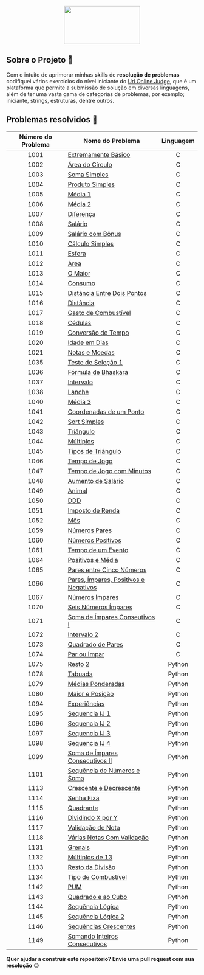 <p align="center">
  <img width="200" height="100" src="https://user-images.githubusercontent.com/41811634/63442127-f0c90880-c408-11e9-96c5-b3a3168e3d2f.png">
</p>

## Sobre o Projeto :muscle:
Com o intuito de aprimorar minhas **skills** de **resolução de problemas** codifiquei vários exercícios do nível iniciante do [Uri Online Judge](https://www.urionlinejudge.com.br/judge/pt), que é um plataforma que permite a submissão de solução em diversas linguagens, além de ter uma vasta gama de categorias de problemas, por exemplo; iniciante, strings, estruturas, dentre outros. 

## Problemas resolvidos :rocket: 

| **Número do Problema** | **Nome do Problema** | **Linguagem** |
|:------------------:|----------------|:--------:|
|        1001        |  [Extremamente Básico](https://github.com/NadiaaOliverr/Uri-Problem-Solutions/blob/master/C/1001%20-%20Extremamente%20B%C3%A1sico.c) |     C    |
|        1002        |    [Área do Círculo](https://github.com/NadiaaOliverr/Uri-Problem-Solutions/blob/master/C/1002%20-%20%C3%81rea%20do%20C%C3%ADrculo.c)   |     C    |
|        1003        |    [Soma Simples](https://github.com/NadiaaOliverr/Uri-Problem-Solutions/blob/master/C/1003%20-%20Soma%20Simples.c)    |     C    |
|        1004        |  [Produto Simples](https://github.com/NadiaaOliverr/Uri-Problem-Solutions/blob/master/C/1004%20-%20Produto%20Simples.c)  |     C    |
|        1005        |     [Média 1](https://github.com/NadiaaOliverr/Uri-Problem-Solutions/blob/master/C/1005%20-%20M%C3%A9dia%201.c)    |     C    |
|        1006        |     [Média 2](https://github.com/NadiaaOliverr/Uri-Problem-Solutions/blob/master/C/1006%20-%20M%C3%A9dia%202.c)    |     C    |
|        1007        |    [Diferença](https://github.com/NadiaaOliverr/Uri-Problem-Solutions/blob/master/C/1007%20-%20Diferen%C3%A7a.c)    |     C    |
|        1008        |      [Salário](https://github.com/NadiaaOliverr/Uri-Problem-Solutions/blob/master/C/1008%20-%20Sal%C3%A1rio.c)      |     C    |
|        1009        |   [Salário com Bônus](https://github.com/NadiaaOliverr/Uri-Problem-Solutions/blob/master/C/1009%20-%20Sal%C3%A1rio%20com%20B%C3%B4nus.c)   |     C
| 1010 | [Cálculo Simples](https://github.com/NadiaaOliverr/Uri-Problem-Solutions/blob/master/C/1010%20-%20C%C3%A1lculo%20Simples.c) | C
| 1011 | [Esfera](https://github.com/NadiaaOliverr/Uri-Problem-Solutions/blob/master/C/1011%20-%20%20Esfera.c) | C
| 1012 | [Área](https://github.com/NadiaaOliverr/Uri-Problem-Solutions/blob/master/C/1012%20-%20%C3%81rea.c) | C
| 1013 | [O Maior](https://github.com/NadiaaOliverr/Uri-Problem-Solutions/blob/master/C/1013%20-%20O%20maior.c) | C
| 1014 | [Consumo](https://github.com/NadiaaOliverr/Uri-Problem-Solutions/blob/master/C/1014%20-%20Consumo.c) | C
| 1015 | [Distância Entre Dois Pontos](https://github.com/NadiaaOliverr/Uri-Problem-Solutions/blob/master/C/1015%20-%20Dist%C3%A2ncia%20entre%20Pontos.c) | C
| 1016 | [Distância](https://github.com/NadiaaOliverr/Uri-Problem-Solutions/blob/master/C/1016%20-%20Dist%C3%A2ncia.c)  | C
| 1017 | [Gasto de Combustível](https://github.com/NadiaaOliverr/Uri-Problem-Solutions/blob/master/C/1017%20-%20Gasto%20de%20combust%C3%ADvel.c) | C
| 1018 | [Cédulas](https://github.com/NadiaaOliverr/Uri-Problem-Solutions/blob/master/C/1018%20-%20C%C3%A9dulas.c) | C
| 1019 | [Conversão de Tempo](https://github.com/NadiaaOliverr/Uri-Problem-Solutions/blob/master/C/1019%20-%20Convers%C3%A3o%20de%20Tempo.c) | C
| 1020 | [Idade em Dias](https://github.com/NadiaaOliverr/Uri-Problem-Solutions/blob/master/C/1020%20-%20Idade%20em%20Dias.c) | C
| 1021 | [Notas e Moedas](https://github.com/NadiaaOliverr/Uri-Problem-Solutions/blob/master/C/1021%20-%20Notas%20e%20Moedas.c) | C
| 1035 | [Teste de Seleção 1](https://github.com/NadiaaOliverr/Uri-Problem-Solutions/blob/master/C/1035%20-%20Teste%20de%20Seleção%201.c) | C
| 1036 | [Fórmula de Bhaskara ](https://github.com/NadiaaOliverr/Uri-Problem-Solutions/blob/master/C/1036%20-%20F%C3%B3rmula%20de%20Bhaskara.c) | C
| 1037 | [Intervalo](https://github.com/NadiaaOliverr/Uri-Problem-Solutions/blob/master/C/1037%20-%20%20Intervalo.c) | C
| 1038 | [Lanche](https://github.com/NadiaaOliverr/Uri-Problem-Solutions/blob/master/C/1038%20-%20Lanche.c) | C
| 1040 | [Média 3](https://github.com/NadiaaOliverr/Uri-Problem-Solutions/blob/master/C/1040%20-%20M%C3%A9dia%203.c) | C
| 1041 | [Coordenadas de um Ponto](https://github.com/NadiaaOliverr/Uri-Problem-Solutions/blob/master/C/1041%20-%20Coordenadas%20de%20um%20ponto.c) | C
| 1042 | [Sort Simples](https://github.com/NadiaaOliverr/Uri-Problem-Solutions/blob/master/C/1042%20-%20Sort%20Simples.c) | C
| 1043 | [Triângulo](https://github.com/NadiaaOliverr/Uri-Problem-Solutions/blob/master/C/1043%20-%20Tri%C3%A2ngulo.c) | C
| 1044 | [Múltiplos](https://github.com/NadiaaOliverr/Uri-Problem-Solutions/blob/master/C/1044%20-%20M%C3%BAltiplos.c) | C
| 1045 | [Tipos de Triângulo](https://github.com/NadiaaOliverr/Uri-Problem-Solutions/blob/master/C/1045%20-%20Tipos%20de%20Tri%C3%A2ngulos.c) | C
| 1046 | [Tempo de Jogo](https://github.com/NadiaaOliverr/Uri-Problem-Solutions/blob/master/C/1046%20-%20Tempo%20de%20Jogo.c) | C
| 1047 | [Tempo de Jogo com Minutos](https://github.com/NadiaaOliverr/Uri-Problem-Solutions/blob/master/C/1047%20-%20%20Tempo%20de%20Jogo%20com%20Minutos.c) | C
| 1048 | [Aumento de Salário](https://github.com/NadiaaOliverr/Uri-Problem-Solutions/blob/master/C/1048%20-%20Aumento%20de%20Sal%C3%A1rio.c) | C
| 1049 | [Animal](https://github.com/NadiaaOliverr/Uri-Problem-Solutions/blob/master/C/1049%20-%20Animal.c) | C
| 1050 | [DDD](https://github.com/NadiaaOliverr/Uri-Problem-Solutions/blob/master/C/1050%20-%20DDD.c) | C
| 1051 | [Imposto de Renda](https://github.com/NadiaaOliverr/Uri-Problem-Solutions/blob/master/C/1051%20-%20Imposto%20de%20Renda.c) | C
| 1052 | [Mês](https://github.com/NadiaaOliverr/Uri-Problem-Solutions/blob/master/C/1052%20-%20M%C3%AAs.c) | C
| 1059 | [Números Pares](https://github.com/NadiaaOliverr/Uri-Problem-Solutions/blob/master/C/1059%20-%20N%C3%BAmeros%20pares.c) | C
| 1060 | [Números Positivos](https://github.com/NadiaaOliverr/Uri-Problem-Solutions/blob/master/C/1060%20-%20N%C3%BAmeros%20Positivos.c) | C
| 1061 | [Tempo de um Evento](https://github.com/NadiaaOliverr/Uri-Problem-Solutions/blob/master/C/1061%20-%20Tempo%20de%20um%20Evento.c) | C
| 1064 | [Positivos e Média](https://github.com/NadiaaOliverr/Uri-Problem-Solutions/blob/master/C/1064%20-%20Positivos%20e%20M%C3%A9dia.c) | C
| 1065 | [Pares entre Cinco Números](https://github.com/NadiaaOliverr/Uri-Problem-Solutions/blob/master/C/1065%20-%20Pares%20entre%20Cinco%20N%C3%BAmeros.c) | C
| 1066 | [Pares, Ímpares, Positivos e Negativos](https://github.com/NadiaaOliverr/Uri-Problem-Solutions/blob/master/C/1066%20-%20Pares%2C%20%C3%8Dmpares%2C%20Positivos%20e%20Negativos.c) | C
| 1067 | [Números Ímpares](https://github.com/NadiaaOliverr/Uri-Problem-Solutions/blob/master/C/1067%20-%20N%C3%BAmeros%20%C3%8Dmpares.c) | C
| 1070 | [Seis Números Ímpares](https://github.com/NadiaaOliverr/Uri-Problem-Solutions/blob/master/C/1070%20-%20%20Seis%20n%C3%BAmeros%20%C3%8Dmpares.c) | C
| 1071 | [Soma de Ímpares Conseutivos I](https://github.com/NadiaaOliverr/Uri-Problem-Solutions/blob/master/C/1071%20-%20Soma%20de%20%C3%8Dmpares%20Consecutivos%20I.c) | C
| 1072 | [Intervalo 2](https://github.com/NadiaaOliverr/Uri-Problem-Solutions/blob/master/C/1072%20-%20Intervalo%202.c) | C
| 1073 | [Quadrado de Pares](https://github.com/NadiaaOliverr/Uri-Problem-Solutions/blob/master/C/1073%20-%20Quadrado%20de%20Pares.c) | C
| 1074 | [Par ou Ímpar](https://github.com/NadiaaOliverr/Uri-Problem-Solutions/blob/master/C/1074%20-%20Par%20ou%20%C3%8Dmpar.c) | C
| 1075 | [Resto 2](https://github.com/NadiaaOliverr/Uri-Problem-Solutions/blob/master/Python/1075%20-%20Resto%202.py) | Python
| 1078 | [Tabuada](https://github.com/NadiaaOliverr/Uri-Problem-Solutions/blob/master/Python/1078%20-%20Tabuada.py) | Python
| 1079 | [Médias Ponderadas](https://github.com/NadiaaOliverr/Uri-Problem-Solutions/blob/master/Python/1079%20-%20M%C3%A9dias%20Ponderadas.py) | Python
| 1080 | [Maior e Posição](https://github.com/NadiaaOliverr/Uri-Problem-Solutions/blob/master/Python/1080%20-%20Maior%20e%20Posi%C3%A7%C3%A3o.py) | Python
| 1094 | [Experiências](https://github.com/NadiaaOliverr/Uri-Problem-Solutions/blob/master/Python/1094%20-%20Experi%C3%AAncias.py) | Python
| 1095 | [Sequencia IJ 1](https://github.com/NadiaaOliverr/Uri-Problem-Solutions/blob/master/Python/1095%20-%20Sequencia%20IJ%201.py) | Python
| 1096 | [Sequencia IJ 2](https://github.com/NadiaaOliverr/Uri-Problem-Solutions/blob/master/Python/1096%20-%20Sequencia%20IJ%202.py) | Python
| 1097 | [Sequencia IJ 3](https://github.com/NadiaaOliverr/Uri-Problem-Solutions/blob/master/Python/1097%20-%20Sequencia%20IJ%203.py) | Python
| 1098 | [Sequencia IJ 4](https://github.com/NadiaaOliverr/Uri-Problem-Solutions/blob/master/Python/1098%20-%20Sequencia%20IJ%204.py) | Python
| 1099 | [Soma de Ímpares Consecutivos II](https://github.com/NadiaaOliverr/Uri-Problem-Solutions/blob/master/Python/1099%20-%20Soma%20de%20%C3%8Dmpares%20Consecutivos%20II.py) | Python
| 1101 | [Sequência de Números e Soma](https://github.com/NadiaaOliverr/Uri-Problem-Solutions/blob/master/Python/1101%20-%20Sequ%C3%AAncia%20de%20N%C3%BAmeros%20e%20Soma.py) | Python
| 1113 | [Crescente e Decrescente](https://github.com/NadiaaOliverr/Uri-Problem-Solutions/blob/master/Python/1113%20-%20Crescente%20e%20Decrescente.py) | Python
| 1114 | [Senha Fixa](https://github.com/NadiaaOliverr/Uri-Problem-Solutions/blob/master/Python/1114%20-%20Senha%20Fixa.py) | Python
| 1115 | [Quadrante](https://github.com/NadiaaOliverr/Uri-Problem-Solutions/blob/master/Python/1115%20-%20Quadrante.py) | Python
| 1116 | [Dividindo X por Y](https://github.com/NadiaaOliverr/Uri-Problem-Solutions/blob/master/Python/1116%20-%20Dividindo%20X%20por%20Y.py) | Python
| 1117 | [Validação de Nota](https://github.com/NadiaaOliverr/Uri-Problem-Solutions/blob/master/Python/1117%20-%20Valida%C3%A7%C3%A3o%20de%20Nota.py) | Python
| 1118 | [Várias Notas Com Validação](https://github.com/NadiaaOliverr/Uri-Problem-Solutions/blob/master/Python/1118%20-%20V%C3%A1rias%20Notas%20Com%20Valida%C3%A7%C3%A3o.py) | Python
| 1131 | [Grenais](https://github.com/NadiaaOliverr/Uri-Problem-Solutions/blob/master/Python/1131%20-%20Grenais.py) | Python
| 1132 | [Múltiplos de 13](https://github.com/NadiaaOliverr/Uri-Problem-Solutions/blob/master/Python/1132%20-%20M%C3%BAltiplos%20de%2013.py) | Python
| 1133 | [Resto da Divisão](https://github.com/NadiaaOliverr/Uri-Problem-Solutions/blob/master/Python/1133%20-%20Resto%20da%20Divis%C3%A3o.py) | Python
| 1134 | [Tipo de Combustível](https://github.com/NadiaaOliverr/Uri-Problem-Solutions/blob/master/Python/1134%20-%20Tipo%20de%20Combust%C3%ADvel.py) | Python
| 1142 | [PUM](https://github.com/NadiaaOliverr/Uri-Problem-Solutions/blob/master/Python/1142%20-%20PUM.py) | Python
| 1143 | [Quadrado e ao Cubo](https://github.com/NadiaaOliverr/Uri-Problem-Solutions/blob/master/Python/1143%20-%20Quadrado%20e%20ao%20Cubo.py) | Python
| 1144 | [Sequência Lógica](https://github.com/NadiaaOliverr/Uri-Problem-Solutions/blob/master/Python/1144%20-%20Sequ%C3%AAncia%20L%C3%B3gica.py) | Python
| 1145 | [Sequência Lógica 2](https://github.com/NadiaaOliverr/Uri-Problem-Solutions/blob/master/Python/1145%20-%20Sequ%C3%AAncia%20L%C3%B3gica%202.py) | Python
| 1146 | [Sequências Crescentes](https://github.com/NadiaaOliverr/Uri-Problem-Solutions/blob/master/Python/1146%20-%20Sequ%C3%AAncias%20Crescentes.py) | Python
| 1149 | [Somando Inteiros Consecutivos](https://github.com/NadiaaOliverr/Uri-Problem-Solutions/blob/master/Python/1149%20-%20Somando%20Inteiros%20Consecutivos.py) | Python







**Quer ajudar a construir este repositório? Envie uma pull request com sua resolução** :wink:
